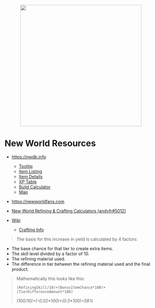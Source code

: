 <p align="center"><a href="https://laravel.com" target="_blank"><img src="https://raw.githubusercontent.com/laravel/art/master/logo-lockup/5%20SVG/2%20CMYK/1%20Full%20Color/laravel-logolockup-cmyk-red.svg" width="400"></a></p>

# New World Resources
- https://nwdb.info
  - [Tooltip](https://nwdb.info/tooltips)
  - [Item Listing](https://nwdb.info/db/items/page/1)
  - [Item Details](https://nwdb.info/db/item/2hfishingpole_ancient)
  - [XP Table](https://nwdb.info/experience-table)
  - [Build Calculator](https://nwdb.info/build)
  - [Map](https://mapgenie.io/new-world/maps/aeternum)

- https://newworldfans.com

- [New World Refining & Crafting Calculators (andyfr#5012)](https://docs.google.com/spreadsheets/d/1RgZuSTkXne7IBkcInheh01XJFpzDLkbcfsXMVvh32Gg/)

- [Wiki](https://newworld.fandom.com/wiki/)
  - [Crafting Info](https://newworld.fandom.com/wiki/Crafting)
> The basis for this increase in yield is calculated by 4 factors:
  - The base chance for that tier to create extra items.
  - The skill level divided by a factor of 10.
  - The refining material used.
  - The difference in tier between the refining material used and the final product.
> Mathematically this looks like this:  
>
> `(RefiningSkill/10)+(BonusItemChance*100)+(TierDifferenceAmount*100)`  
>
> *(100/10)+(-0.02\*100)+(0.5\*100)=58%*
